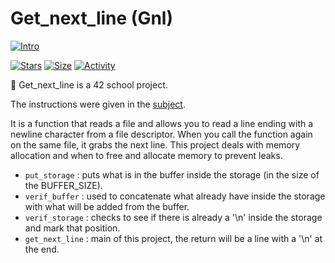 # Get_next_line (Gnl)

 [![Intro](https://img.shields.io/badge/Cursus-Gnl-success?style=for-the-badge&logo=42)](https://github.com/bshintak/Gnl)
 
 [![Stars](https://img.shields.io/github/stars/bshintak/Gnl?color=ffff00&label=Stars&logo=Stars&style=?style=flat)](https://github.com/bshintak/Gnl)
 [![Size](https://img.shields.io/github/repo-size/bshintak/Gnl?color=blue&label=Size&logo=Size&style=?style=flat)](https://github.com/bshintak/Gnl) 
 [![Activity](https://img.shields.io/github/last-commit/bshintak/Gnl?color=red&label=Last%20Commit&style=flat)](https://github.com/bshintak/Gnl)

📖 Get_next_line is a 42 school project.

The instructions were given in the [subject](https://github.com/bshintak/Gnl/blob/master/subject_gnl.pdf).

It is a function that reads a file and allows you to read a line ending with a newline character from a file descriptor. When you call the function again on 
the same file, it grabs the next line. This project deals with memory allocation and when to free and allocate memory to prevent leaks.

- `put_storage` : puts what is in the buffer inside the storage (in the size of the BUFFER_SIZE).
- `verif_buffer` : used to concatenate what already have inside the storage with what will be added from the buffer.
- `verif_storage` : checks to see if there is already a '\n' inside the storage and mark that position.
- `get_next_line` : main of this project, the return will be a line with a '\n' at the end.
